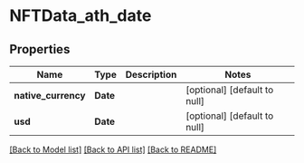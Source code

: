 # NFTData_ath_date
## Properties

| Name | Type | Description | Notes |
|------------ | ------------- | ------------- | -------------|
| **native\_currency** | **Date** |  | [optional] [default to null] |
| **usd** | **Date** |  | [optional] [default to null] |

[[Back to Model list]](../README.md#documentation-for-models) [[Back to API list]](../README.md#documentation-for-api-endpoints) [[Back to README]](../README.md)

